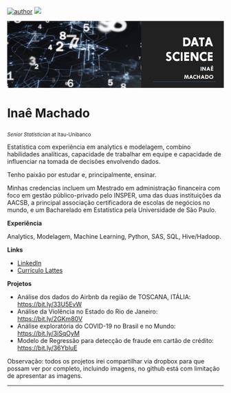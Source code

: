 [![author](https://img.shields.io/badge/author-inaemachado-red.svg)](https://www.linkedin.com/in/inaepmachado) [![](https://img.shields.io/badge/python-3.7+-blue.svg)](https://www.python.org/downloads/release/python-365/)

<p align="center">
  <img src="banner.png" >
</p>

# Inaê Machado
<sub>*Senior Statistician* at Itau-Unibanco</sub>

Estatística com experiência em analytics e modelagem, combino habilidades analíticas, capacidade de trabalhar em equipe e capacidade de influenciar na tomada de decisões envolvendo dados.

Tenho paixão por estudar e, principalmente, ensinar.

Minhas credencias incluem um Mestrado em administração financeira com foco em gestão público-privado pelo INSPER, uma das duas instituições da AACSB, a principal associação certificadora de escolas de negócios no mundo, e um Bacharelado em Estatística pela Universidade de São Paulo.


**Experiência** 

Analytics, Modelagem, Machine Learning, Python, SAS, SQL, Hive/Hadoop.


**Links**

* [LinkedIn](https://www.linkedin.com/in/inaepmachado)
* [Currículo Lattes](http://lattes.cnpq.br/2150291235267988)


**Projetos**

* Análise dos dados do Airbnb da região de TOSCANA, ITÁLIA: https://bit.ly/33U5EvW
* Análise da Violência no Estado do Rio de Janeiro: https://bit.ly/2GKm80V
* Análise exploratória do COVID-19 no Brasil e no Mundo: https://bit.ly/3iSqOyM
* Modelo de Regressão para detecção de fraude em cartão de crédito: https://bit.ly/36YbluE

Observação: todos os projetos irei compartilhar via dropbox para que possam ver por completo, incluindo imagens, no github está com limitação de apresentar as imagens.

---
